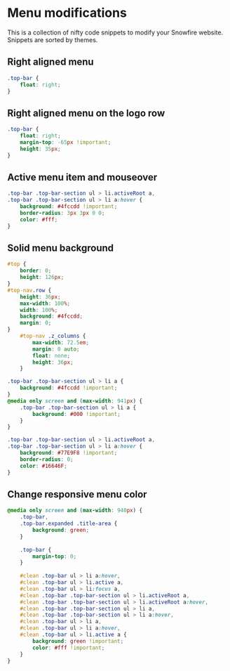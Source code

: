 Menu modifications
==================

This is a collection of nifty code snippets to modify your Snowfire website. Snippets are sorted by themes.


Right aligned menu
------------------
```css
.top-bar {
	float: right;
}
```


Right aligned menu on the logo row
----------------------------------

```css
.top-bar {
	float: right;
	margin-top: -65px !important;
	height: 35px;
}
```


Active menu item and mouseover
------------------------------

```css
.top-bar .top-bar-section ul > li.activeRoot a,
.top-bar .top-bar-section ul > li a:hover {
	background: #4fccdd !important;
	border-radius: 3px 3px 0 0;
	color: #fff;
}
```


Solid menu background
---------------------

```css
#top {
    border: 0;
    height: 126px;
}
#top-nav.row {
    height: 36px;
    max-width: 100%;
    width: 100%;
    background: #4fccdd;
    margin: 0;
}
    #top-nav .z_columns {
        max-width: 72.5em;
        margin: 0 auto;
        float: none;
        height: 36px;
    }

.top-bar .top-bar-section ul > li a {
    background: #4fccdd !important;
}
@media only screen and (max-width: 941px) {
	.top-bar .top-bar-section ul > li a {
    	background: #000 !important;
	}
}

.top-bar .top-bar-section ul > li.activeRoot a,
.top-bar .top-bar-section ul > li a:hover {
    background: #77E9F8 !important;
    border-radius: 0;
    color: #16646F;
}
```


Change responsive menu color
----------------------------

```css
@media only screen and (max-width: 940px) {
	.top-bar, 
	.top-bar.expanded .title-area {
		background: green;
	}
	
	.top-bar {
		margin-top: 0;	
	}
	
	#clean .top-bar ul > li a:hover, 
	#clean .top-bar ul > li.active a, 
	#clean .top-bar ul > li:focus a,
	#clean .top-bar .top-bar-section ul > li.activeRoot a,
	#clean .top-bar .top-bar-section ul > li.activeRoot a:hover,
	#clean .top-bar .top-bar-section ul > li a,
	#clean .top-bar .top-bar-section ul > li a:hover,
	#clean .top-bar ul > li a,
	#clean .top-bar ul > li a:hover, 
	#clean .top-bar ul > li.active a {
		background: green !important;
		color: #fff !important;
	}
}
```
